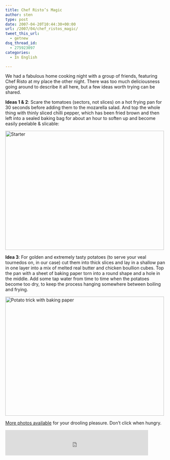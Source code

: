 ```yaml
---
title: Chef Risto’s Magic
author: sten
type: post
date: 2007-04-20T10:44:30+00:00
url: /2007/04/chef_ristos_magic/
tweet_this_url:
  - getnew
dsq_thread_id:
  - 275923097
categories:
  - In English

---
```

We had a fabulous home cooking night with a group of friends, featuring Chef Risto at my place the other night. There was too much deliciousness going around to describe it all here, but a few ideas worth trying can be shared.

<!--more-->


  
**Ideas 1 & 2**: Scare the tomatoes (sectors, not slices) on a hot frying pan for 30 seconds before adding them to the mozarella salad. And top the whole thing with thinly sliced chilli pepper, which has been fried brown and then left into a sealed baking bag for about an hour to soften up and become easily peelable & slicable:
  
[<img src="http://farm1.static.flickr.com/176/465418779_84394a1655.jpg" width="500" height="375" alt="Starter" />][1]
  
**Idea 3**: For golden and extremely tasty potatoes (to serve your veal tournedos on, in our case) cut them into thick slices and lay in a shallow pan in one layer into a mix of melted real butter and chicken boullion cubes. Top the pan with a sheet of baking paper torn into a round shape and a hole in the middle. Add some tap water from time to time when the potatoes become too dry, to keep the process hanging somewhere between boiling and frying.
  
[<img src="http://farm1.static.flickr.com/223/465424848_bb002520c4.jpg" width="500" height="375" alt="Potato trick with baking paper" />][2]
  
[More photos available][3] for your drooling pleasure. Don&#8217;t click when hungry.

<iframe src="http://www.facebook.com/plugins/like.php?href=http%3A%2F%2Fsten.tamkivi.com%2F2007%2F04%2Fchef_ristos_magic%2F&layout=standard&show_faces=true&width=450&action=like&colorscheme=light&height=80" scrolling="no" frameborder="0" style="border:none; overflow:hidden; width:450px; height:80px;" allowTransparency="true"></iframe>

 [1]: http://www.flickr.com/photos/seikatsu/465418779/ "Photo Sharing"
 [2]: http://www.flickr.com/photos/seikatsu/465424848/ "Photo Sharing"
 [3]: http://flickr.com/photos/seikatsu/sets/72157600113011190/